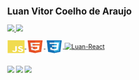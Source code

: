 ## Luan Vitor Coelho de Araujo 
 <div>
  <a href="https://github.com/LuanVittor">
  <img height="180em" src="https://github-readme-stats.vercel.app/api?username=LuanVittor&show_icons=true&theme=dark&include_all_commits=true&count_private=true"/>
  <img height="180em" src="https://github-readme-stats.vercel.app/api/top-langs/?username=LuanVittor&layout=compact&langs_count=7&theme=dark"/>
</div>
<div style="display: inline_block"><br>
  <img align="center" alt="Luan-Js" height="30" width="40" src="https://raw.githubusercontent.com/devicons/devicon/master/icons/javascript/javascript-plain.svg">
  <img align="center" alt="Luan-HTML" height="30" width="40" src="https://raw.githubusercontent.com/devicons/devicon/master/icons/html5/html5-original.svg">
  <img align="center" alt="Luan-CSS" height="30" width="40" src="https://raw.githubusercontent.com/devicons/devicon/master/icons/css3/css3-original.svg">
 <img align="center" alt="Luan-React" height="35" width="45" 
src="https://cdn.jsdelivr.net/gh/devicons/devicon/icons/react/react-original-wordmark.svg">
 
</div>
  
  ##
 
<div> 
  <a href = "mailto:luan_vittor@hotmail.com"><img src="https://img.shields.io/badge/Microsoft_Outlook-0078D4?style=for-the-badge&logo=microsoft-outlook&logoColor=white" target="_blank"></a>
    <a href = "https://wa.me/5511993616681"><img src="https://img.shields.io/badge/WhatsApp-25D366?style=for-the-badge&logo=whatsapp&logoColor=white" target="_blank"></a>
  <a href="https://www.linkedin.com/in/luan-vittor/" target="_blank"><img src="https://img.shields.io/badge/-LinkedIn-%230077B5?style=for-the-badge&logo=linkedin&logoColor=white" target="_blank"></a>
 
<!--    ![Snake animation](https://github.com/LuanVittor/LuanVittor/blob/output/github-contribution-grid-snake.svg) -->
 
</div>
